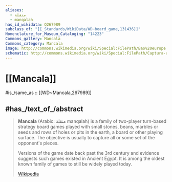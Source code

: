 ```yaml
---
aliases:
  - منقلة
  - manqalah
has_id_wikidata: Q267989
subclass_of: "[[_Standards/WikiData/WD~board_game,131436]]"
Nomenclature_for_Museum_Cataloging: "14223"
Commons_gallery: Mancala
Commons_category: Mancala
image: http://commons.wikimedia.org/wiki/Special:FilePath/Bao%20europe.jpg
schematic: http://commons.wikimedia.org/wiki/Special:FilePath/Captura-auale.gif
---
```


# [[Mancala]] 

#is_/same_as :: [[WD~Mancala,267989]] 

## #has_/text_of_/abstract 

> **Mancala** (Arabic: منقلة manqalah) is a family of two-player turn-based strategy board games played with small stones, beans, marbles or seeds and rows of holes or pits in the earth, a board or other playing surface. The objective is usually to capture all or some set of the opponent's pieces.
>
> Versions of the game date back past the 3rd century and evidence suggests such games existed in Ancient Egypt. It is among the oldest known family of games to still be widely played today.
>
> [Wikipedia](https://en.wikipedia.org/wiki/Mancala) 

